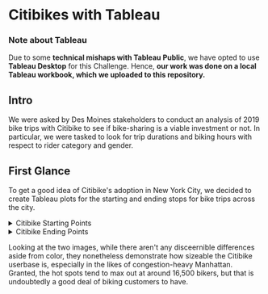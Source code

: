 # Citibikes with Tableau
### Note about Tableau
Due to some **technical mishaps with Tableau Public**, we have opted to use **Tableau Desktop** for this Challenge. Hence, **our work was done on a local Tableau workbook, which we uploaded to this repository.**

## Intro
We were asked by Des Moines stakeholders to conduct an analysis of 2019 bike trips with Citibike to see if bike-sharing is a viable investment or not.
In particular, we were tasked to look for trip durations and biking hours with respect to rider category and gender.

## First Glance
To get a good idea of Citibike's adoption in New York City, we decided to create Tableau plots for the starting and ending stops for bike trips across the city.
<details>
  <summary>Citibike Starting Points</summary>
  
  ![Bike_Starting_points](/Visualizations_images/Bike_starts.png "Bike Starting Points")
</details>
<details>
  <summary>Citibike Ending Points</summary>
  
  ![Bike_Ending_points](/Visualizations_images/Bike_ends.png "Bike Ending Points")
</details>

Looking at the two images, while there aren't any disceernible differences aside from color, they nonetheless demonstrate how sizeable the Citibike userbase is,
especially in the likes of congestion-heavy Manhattan. Granted, the hot spots tend to max out at around 16,500 bikers, but that is undoubtedly a good deal of biking
customers to have.
